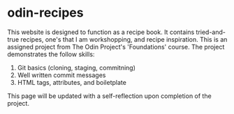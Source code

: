 # odin-recipes
This website is designed to function as a recipe book. It contains tried-and-true recipes, one's that I am workshopping, and recipe inspiration. This is an assigned project from The Odin Project's 'Foundations' course. The project demonstrates the follow skills:
1. Git basics (cloning, staging, commitning)
2. Well written commit messages
3. HTML tags, attributes, and boiletplate

This page will be updated with a self-reflection upon completion of the project.